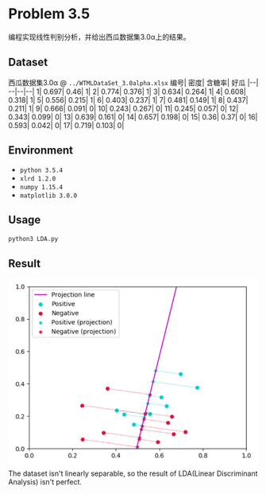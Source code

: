 # Problem 3.5
编程实现线性判别分析，并给出西瓜数据集3.0α上的结果。

## Dataset
西瓜数据集3.0α @ `../WTMLDataSet_3.0alpha.xlsx`
编号|	密度|	含糖率|	好瓜
|--| --|--|--|
1|	0.697|	0.46|	1|
2|	0.774|	0.376|	1|
3|	0.634|	0.264|	1|
4|	0.608|	0.318|	1|
5|	0.556|	0.215|	1|
6|	0.403|	0.237|	1|
7|	0.481|	0.149|	1|
8|	0.437|	0.211|	1|
9|	0.666|	0.091|	0|
10|	0.243|	0.267|	0|
11|	0.245|	0.057|	0|
12|	0.343|	0.099|	0|
13|	0.639|	0.161|	0|
14|	0.657|	0.198|	0|
15|	0.36|	0.37|	0|
16|	0.593|	0.042|	0|
17|	0.719|	0.103|	0|

## Environment
- `python 3.5.4`  
- `xlrd 1.2.0`  
- `numpy 1.15.4`
- `matplotlib 3.0.0`

## Usage
```Shell
python3 LDA.py
```

## Result
![image](./output.png)  
The dataset isn't linearly separable, so the result of LDA(Linear Discriminant Analysis) isn't perfect.